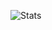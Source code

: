 ![Stats](https://github-readme-stats.vercel.app/api?username=Scriptor25&show_icons=true&theme=darcula&bg_color=00000000)

